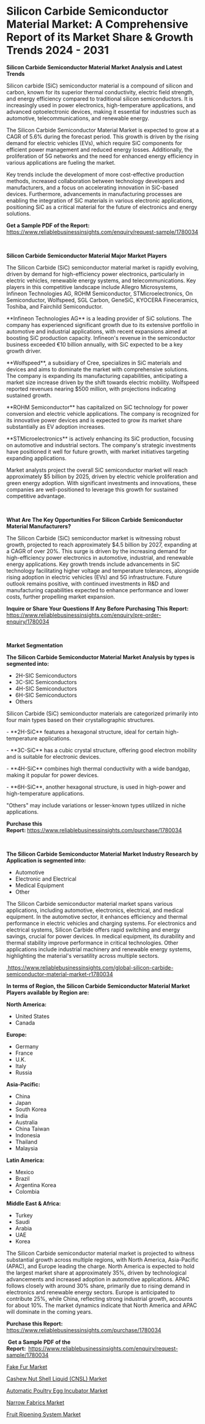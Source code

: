 <p><h1>Silicon Carbide Semiconductor Material Market: A Comprehensive Report of its Market Share & Growth Trends 2024 - 2031</h1></p><p><strong>Silicon Carbide Semiconductor Material Market Analysis and Latest Trends</strong></p>
<p><p>Silicon carbide (SiC) semiconductor material is a compound of silicon and carbon, known for its superior thermal conductivity, electric field strength, and energy efficiency compared to traditional silicon semiconductors. It is increasingly used in power electronics, high-temperature applications, and advanced optoelectronic devices, making it essential for industries such as automotive, telecommunications, and renewable energy.</p><p>The Silicon Carbide Semiconductor Material Market is expected to grow at a CAGR of 5.6% during the forecast period. This growth is driven by the rising demand for electric vehicles (EVs), which require SiC components for efficient power management and reduced energy losses. Additionally, the proliferation of 5G networks and the need for enhanced energy efficiency in various applications are fueling the market. </p><p>Key trends include the development of more cost-effective production methods, increased collaboration between technology developers and manufacturers, and a focus on accelerating innovation in SiC-based devices. Furthermore, advancements in manufacturing processes are enabling the integration of SiC materials in various electronic applications, positioning SiC as a critical material for the future of electronics and energy solutions.</p></p>
<p><strong>Get a Sample PDF of the Report:&nbsp;</strong> <a href="https://www.reliablebusinessinsights.com/enquiry/request-sample/1780034?utm_campaign=57&utm_medium=2&utm_source=Github&utm_content=ia&utm_term=09102024&utm_id=silicon-carbide-semiconductor-material">https://www.reliablebusinessinsights.com/enquiry/request-sample/1780034</a></p>
<p>&nbsp;</p>
<p><strong>Silicon Carbide Semiconductor Material Major Market Players</strong></p>
<p><p>The Silicon Carbide (SiC) semiconductor material market is rapidly evolving, driven by demand for high-efficiency power electronics, particularly in electric vehicles, renewable energy systems, and telecommunications. Key players in this competitive landscape include Allegro Microsystems, Infineon Technologies AG, ROHM Semiconductor, STMicroelectronics, On Semiconductor, Wolfspeed, SGL Carbon, GeneSiC, KYOCERA Fineceramics, Toshiba, and Fairchild Semiconductor.</p><p>**Infineon Technologies AG** is a leading provider of SiC solutions. The company has experienced significant growth due to its extensive portfolio in automotive and industrial applications, with recent expansions aimed at boosting SiC production capacity. Infineon's revenue in the semiconductor business exceeded €10 billion annually, with SiC expected to be a key growth driver.</p><p>**Wolfspeed**, a subsidiary of Cree, specializes in SiC materials and devices and aims to dominate the market with comprehensive solutions. The company is expanding its manufacturing capabilities, anticipating a market size increase driven by the shift towards electric mobility. Wolfspeed reported revenues nearing $500 million, with projections indicating sustained growth.</p><p>**ROHM Semiconductor** has capitalized on SiC technology for power conversion and electric vehicle applications. The company is recognized for its innovative power devices and is expected to grow its market share substantially as EV adoption increases.</p><p>**STMicroelectronics** is actively enhancing its SiC production, focusing on automotive and industrial sectors. The company's strategic investments have positioned it well for future growth, with market initiatives targeting expanding applications.</p><p>Market analysts project the overall SiC semiconductor market will reach approximately $5 billion by 2025, driven by electric vehicle proliferation and green energy adoption. With significant investments and innovations, these companies are well-positioned to leverage this growth for sustained competitive advantage.</p></p>
<p>&nbsp;</p>
<p><strong>What Are The Key Opportunities For Silicon Carbide Semiconductor Material Manufacturers?</strong></p>
<p><p>The Silicon Carbide (SiC) semiconductor market is witnessing robust growth, projected to reach approximately $4.5 billion by 2027, expanding at a CAGR of over 20%. This surge is driven by the increasing demand for high-efficiency power electronics in automotive, industrial, and renewable energy applications. Key growth trends include advancements in SiC technology facilitating higher voltage and temperature tolerances, alongside rising adoption in electric vehicles (EVs) and 5G infrastructure. Future outlook remains positive, with continued investments in R&D and manufacturing capabilities expected to enhance performance and lower costs, further propelling market expansion.</p></p>
<p><strong>Inquire or Share Your Questions If Any Before Purchasing This Report:</strong> <a href="https://www.reliablebusinessinsights.com/enquiry/pre-order-enquiry/1780034?utm_campaign=57&utm_medium=2&utm_source=Github&utm_content=ia&utm_term=09102024&utm_id=silicon-carbide-semiconductor-material">https://www.reliablebusinessinsights.com/enquiry/pre-order-enquiry/1780034</a></p>
<p>&nbsp;</p>
<p><strong>Market Segmentation</strong></p>
<p><strong>The Silicon Carbide Semiconductor Material Market Analysis by types is segmented into:</strong></p>
<p><ul><li>2H-SIC Semiconductors</li><li>3C-SIC Semiconductors</li><li>4H-SIC Semiconductors</li><li>6H-SIC Semiconductors</li><li>Others</li></ul></p>
<p><p>Silicon Carbide (SiC) semiconductor materials are categorized primarily into four main types based on their crystallographic structures. </p><p>- **2H-SiC** features a hexagonal structure, ideal for certain high-temperature applications.</p><p>- **3C-SiC** has a cubic crystal structure, offering good electron mobility and is suitable for electronic devices.</p><p>- **4H-SiC** combines high thermal conductivity with a wide bandgap, making it popular for power devices.</p><p>- **6H-SiC**, another hexagonal structure, is used in high-power and high-temperature applications. </p><p>"Others" may include variations or lesser-known types utilized in niche applications.</p></p>
<p><strong>Purchase this Report:&nbsp;</strong><a href="https://www.reliablebusinessinsights.com/purchase/1780034?utm_campaign=57&utm_medium=2&utm_source=Github&utm_content=ia&utm_term=09102024&utm_id=silicon-carbide-semiconductor-material">https://www.reliablebusinessinsights.com/purchase/1780034</a></p>
<p>&nbsp;</p>
<p><strong>The Silicon Carbide Semiconductor Material Market Industry Research by Application is segmented into:</strong></p>
<p><ul><li>Automotive</li><li>Electronic and Electrical</li><li>Medical Equipment</li><li>Other</li></ul></p>
<p><p>The Silicon Carbide semiconductor material market spans various applications, including automotive, electronics, electrical, and medical equipment. In the automotive sector, it enhances efficiency and thermal performance in electric vehicles and charging systems. For electronics and electrical systems, Silicon Carbide offers rapid switching and energy savings, crucial for power devices. In medical equipment, its durability and thermal stability improve performance in critical technologies. Other applications include industrial machinery and renewable energy systems, highlighting the material's versatility across multiple sectors.</p></p>
<p><a href="https://www.reliablebusinessinsights.com/global-silicon-carbide-semiconductor-material-market-r1780034?utm_campaign=57&utm_medium=2&utm_source=Github&utm_content=ia&utm_term=09102024&utm_id=silicon-carbide-semiconductor-material">&nbsp;https://www.reliablebusinessinsights.com/global-silicon-carbide-semiconductor-material-market-r1780034</a></p>
<p><strong>In terms of Region, the Silicon Carbide Semiconductor Material Market Players available by Region are:</strong></p>
<p>
    <p> <strong> North America: </strong>
        <ul>
            <li>United States</li>
            <li>Canada</li>
        </ul>
        </p> 
    <p> <strong> Europe: </strong>
        <ul>
            <li>Germany</li>
            <li>France</li>
            <li>U.K.</li>
            <li>Italy</li>
            <li>Russia</li>
        </ul>
        </p> 
    <p> <strong> Asia-Pacific: </strong>
        <ul>
            <li>China</li>
            <li>Japan</li>
            <li>South Korea</li>
            <li>India</li>
            <li>Australia</li>
            <li>China Taiwan</li>
            <li>Indonesia</li>
            <li>Thailand</li>
            <li>Malaysia</li>
        </ul>
        </p> 
    <p> <strong> Latin America: </strong>
        <ul>
            <li>Mexico</li>
            <li>Brazil</li>
            <li>Argentina Korea</li>
            <li>Colombia</li>
        </ul>
        </p> 
    <p> <strong> Middle East & Africa: </strong>
        <ul>
            <li>Turkey</li>
            <li>Saudi</li>
            <li>Arabia</li>
            <li>UAE</li>
            <li>Korea</li>
        </ul>
    </p>
    </p>
<p><p>The Silicon Carbide semiconductor material market is projected to witness substantial growth across multiple regions, with North America, Asia-Pacific (APAC), and Europe leading the charge. North America is expected to hold the largest market share at approximately 35%, driven by technological advancements and increased adoption in automotive applications. APAC follows closely with around 30% share, primarily due to rising demand in electronics and renewable energy sectors. Europe is anticipated to contribute 25%, while China, reflecting strong industrial growth, accounts for about 10%. The market dynamics indicate that North America and APAC will dominate in the coming years.</p></p>
<p><strong>Purchase this Report: </strong><a href="https://www.reliablebusinessinsights.com/purchase/1780034?utm_campaign=57&utm_medium=2&utm_source=Github&utm_content=ia&utm_term=09102024&utm_id=silicon-carbide-semiconductor-material">https://www.reliablebusinessinsights.com/purchase/1780034</a></p>
<p>&nbsp;<strong>Get a Sample PDF of the Report:&nbsp;&nbsp;</strong><a href="https://www.reliablebusinessinsights.com/enquiry/request-sample/1780034?utm_campaign=57&utm_medium=2&utm_source=Github&utm_content=ia&utm_term=09102024&utm_id=silicon-carbide-semiconductor-material">https://www.reliablebusinessinsights.com/enquiry/request-sample/1780034</a></p>
<p><strong></strong></p>
<p><p><a href="https://www.linkedin.com/pulse/market-dynamics-future-trends-global-fake-fur-sector-forecasted-czntf?utm_campaign=57&utm_medium=2&utm_source=Github&utm_content=ia&utm_term=09102024&utm_id=silicon-carbide-semiconductor-material">Fake Fur Market</a></p><p><a href="https://issuu.com/reportprime-2/docs/cashew-nut-shell-liquid-cnsl-market_49450b2460ddbc?utm_campaign=57&utm_medium=2&utm_source=Github&utm_content=ia&utm_term=09102024&utm_id=silicon-carbide-semiconductor-material">Cashew Nut Shell Liquid (CNSL) Market</a></p><p><a href="https://github.com/haydee0czminge/Market-Research-Report-List-1/blob/main/automatic-poultry-egg-incubator-market.md?utm_campaign=57&utm_medium=2&utm_source=Github&utm_content=ia&utm_term=09102024&utm_id=silicon-carbide-semiconductor-material">Automatic Poultry Egg Incubator Market</a></p><p><a href="https://www.linkedin.com/pulse/strategic-roadmap-success-global-narrow-fabrics-market-analysis2024-rkdce?trackingId=q8oNmLoxRZWBwJCwbcYaNg%3D%3D&utm_campaign=57&utm_medium=2&utm_source=Github&utm_content=ia&utm_term=09102024&utm_id=silicon-carbide-semiconductor-material">Narrow Fabrics Market</a></p><p><a href="https://github.com/am6lascuyler/Market-Research-Report-List-1/blob/main/fruit-ripening-system-market.md?utm_campaign=57&utm_medium=2&utm_source=Github&utm_content=ia&utm_term=09102024&utm_id=silicon-carbide-semiconductor-material">Fruit Ripening System Market</a></p></p>